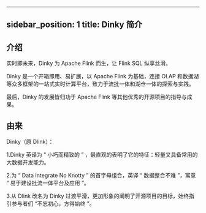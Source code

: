 ---

sidebar_position: 1
title: Dinky 简介
---------------

## 介绍

实时即未来，Dinky 为 Apache Flink 而生，让 Flink SQL 纵享丝滑。

Dinky 是一个开箱即用、易扩展，以 Apache Flink 为基础，连接 OLAP 和数据湖等众多框架的一站式实时计算平台，致力于流批一体和湖仓一体的探索与实践。

最后，Dinky 的发展皆归功于 Apache Flink 等其他优秀的开源项目的指导与成果。

## 由来

Dinky（原 Dlink）：

1.Dinky 英译为 “ 小巧而精致的 ” ，最直观的表明了它的特征：轻量又具备常用的大数据开发能力。

2.为 “ Data Integrate No Knotty ” 的首字母组合，英译 “ 数据整合不难 ”，寓意 “ 易于建设批流一体平台及应用 ”。

3.从 Dlink 改名为 Dinky 过渡平滑，更加形象的阐明了开源项目的目标，始终指引参与者们 “不忘初心，方得始终 ”。

